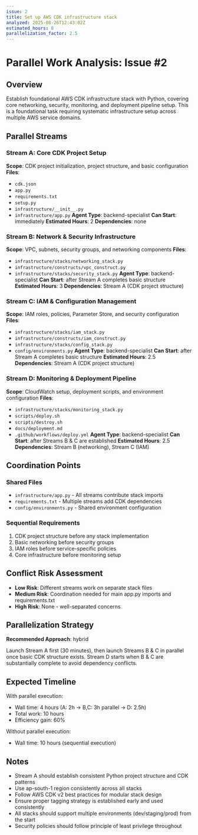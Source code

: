 ```yaml
---
issue: 2
title: Set up AWS CDK infrastructure stack
analyzed: 2025-08-26T12:43:02Z
estimated_hours: 8
parallelization_factor: 2.5
---
```


# Parallel Work Analysis: Issue #2

## Overview
Establish foundational AWS CDK infrastructure stack with Python, covering core networking, security, monitoring, and deployment pipeline setup. This is a foundational task requiring systematic infrastructure setup across multiple AWS service domains.

## Parallel Streams

### Stream A: Core CDK Project Setup
**Scope**: CDK project initialization, project structure, and basic configuration
**Files**:
- `cdk.json`
- `app.py`
- `requirements.txt`
- `setup.py`
- `infrastructure/__init__.py`
- `infrastructure/app.py`
**Agent Type**: backend-specialist
**Can Start**: immediately
**Estimated Hours**: 2
**Dependencies**: none

### Stream B: Network & Security Infrastructure
**Scope**: VPC, subnets, security groups, and networking components
**Files**:
- `infrastructure/stacks/networking_stack.py`
- `infrastructure/constructs/vpc_construct.py`
- `infrastructure/stacks/security_stack.py`
**Agent Type**: backend-specialist
**Can Start**: after Stream A completes basic structure
**Estimated Hours**: 3
**Dependencies**: Stream A (CDK project structure)

### Stream C: IAM & Configuration Management
**Scope**: IAM roles, policies, Parameter Store, and security configuration
**Files**:
- `infrastructure/stacks/iam_stack.py`
- `infrastructure/constructs/iam_construct.py`
- `infrastructure/stacks/config_stack.py`
- `config/environments.py`
**Agent Type**: backend-specialist
**Can Start**: after Stream A completes basic structure
**Estimated Hours**: 2.5
**Dependencies**: Stream A (CDK project structure)

### Stream D: Monitoring & Deployment Pipeline
**Scope**: CloudWatch setup, deployment scripts, and environment configuration
**Files**:
- `infrastructure/stacks/monitoring_stack.py`
- `scripts/deploy.sh`
- `scripts/destroy.sh`
- `docs/deployment.md`
- `.github/workflows/deploy.yml`
**Agent Type**: backend-specialist
**Can Start**: after Streams B & C are established
**Estimated Hours**: 2.5
**Dependencies**: Stream B (networking), Stream C (IAM)

## Coordination Points

### Shared Files
- `infrastructure/app.py` - All streams contribute stack imports
- `requirements.txt` - Multiple streams add CDK dependencies
- `config/environments.py` - Shared environment configuration

### Sequential Requirements
1. CDK project structure before any stack implementation
2. Basic networking before security groups
3. IAM roles before service-specific policies
4. Core infrastructure before monitoring setup

## Conflict Risk Assessment
- **Low Risk**: Different streams work on separate stack files
- **Medium Risk**: Coordination needed for main app.py imports and requirements.txt
- **High Risk**: None - well-separated concerns

## Parallelization Strategy

**Recommended Approach**: hybrid

Launch Stream A first (30 minutes), then launch Streams B & C in parallel once basic CDK structure exists. Stream D starts when B & C are substantially complete to avoid dependency conflicts.

## Expected Timeline

With parallel execution:
- Wall time: 4 hours (A: 2h → B,C: 3h parallel → D: 2.5h)
- Total work: 10 hours
- Efficiency gain: 60%

Without parallel execution:
- Wall time: 10 hours (sequential execution)

## Notes
- Stream A should establish consistent Python project structure and CDK patterns
- Use ap-south-1 region consistently across all stacks
- Follow AWS CDK v2 best practices for modular stack design
- Ensure proper tagging strategy is established early and used consistently
- All stacks should support multiple environments (dev/staging/prod) from the start
- Security policies should follow principle of least privilege throughout